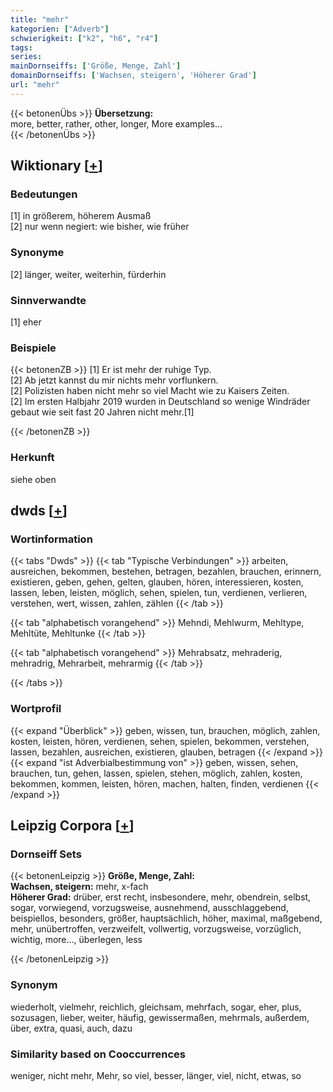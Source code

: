 ```yaml
---
title: "mehr"
kategorien: ["Adverb"]
schwierigkeit: ["k2", "h6", "r4"]
tags:
series:
mainDornseiffs: ['Größe, Menge, Zahl']
domainDornseiffs: ['Wachsen, steigern', 'Höherer Grad']
url: "mehr"
---
```


{{< betonenÜbs >}}
**Übersetzung:**  
more, better, rather, other, longer, More examples...  
{{< /betonenÜbs >}}

## Wiktionary [[+](https://de.wiktionary.org/wiki/mehr)]

### Bedeutungen
[1] in größerem, höherem Ausmaß  
[2] nur wenn negiert: wie bisher, wie früher  

### Synonyme
[2] länger, weiter, weiterhin, fürderhin  

### Sinnverwandte
[1] eher  

### Beispiele
{{< betonenZB >}}
[1] Er ist mehr der ruhige Typ.  
[2] Ab jetzt kannst du mir nichts mehr vorflunkern.  
[2] Polizisten haben nicht mehr so viel Macht wie zu Kaisers Zeiten.  
[2] Im ersten Halbjahr 2019 wurden in Deutschland so wenige Windräder gebaut wie seit fast 20 Jahren nicht mehr.[1]  

{{< /betonenZB >}}
### Herkunft
siehe oben  



## dwds [[+](https://www.dwds.de/wb/mehr)]

### Wortinformation
{{< tabs "Dwds" >}}
{{< tab "Typische Verbindungen" >}}
arbeiten, ausreichen, bekommen, bestehen, betragen, bezahlen, brauchen, erinnern, existieren, geben, gehen, gelten, glauben, hören, interessieren, kosten, lassen, leben, leisten, möglich, sehen, spielen, tun, verdienen, verlieren, verstehen, wert, wissen, zahlen, zählen
{{< /tab >}}

{{< tab "alphabetisch vorangehend" >}}
Mehndi, Mehlwurm, Mehltype, Mehltüte, Mehltunke
{{< /tab >}}

{{< tab "alphabetisch vorangehend" >}}
Mehrabsatz, mehraderig, mehradrig, Mehrarbeit, mehrarmig
{{< /tab >}}

{{< /tabs >}}

### Wortprofil
{{< expand "Überblick" >}} geben, wissen, tun, brauchen, möglich, zahlen, kosten, leisten, hören, verdienen, sehen, spielen, bekommen, verstehen, lassen, bezahlen, ausreichen, existieren, glauben, betragen {{< /expand >}}
{{< expand "ist Adverbialbestimmung von" >}} geben, wissen, sehen, brauchen, tun, gehen, lassen, spielen, stehen, möglich, zahlen, kosten, bekommen, kommen, leisten, hören, machen, halten, finden, verdienen {{< /expand >}}

## Leipzig Corpora [[+](https://corpora.uni-leipzig.de/en/res?word=mehr&corpusId=deu_newscrawl-public_2018)]

### Dornseiff Sets
{{< betonenLeipzig >}}
**Größe, Menge, Zahl:**  
**Wachsen, steigern:** mehr, x-fach  
**Höherer Grad:** drüber, erst recht, insbesondere, mehr, obendrein, selbst, sogar, vorwiegend, vorzugsweise, ausnehmend, ausschlaggebend, beispiellos, besonders, größer, hauptsächlich, höher, maximal, maßgebend, mehr, unübertroffen, verzweifelt, vollwertig, vorzugsweise, vorzüglich, wichtig, more..., überlegen, less  

{{< /betonenLeipzig >}}

### Synonym
wiederholt, vielmehr, reichlich, gleichsam, mehrfach, sogar, eher, plus, sozusagen, lieber, weiter, häufig, gewissermaßen, mehrmals, außerdem, über, extra, quasi, auch, dazu


### Similarity based on Cooccurrences
weniger, nicht mehr, Mehr, so viel, besser, länger, viel, nicht, etwas, so

